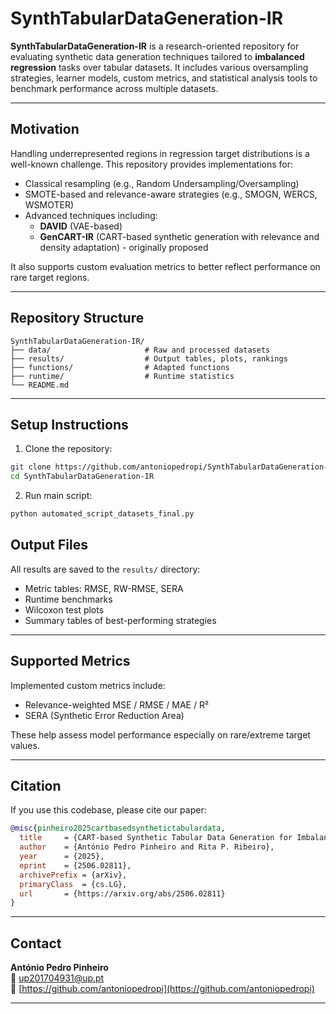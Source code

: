 
# SynthTabularDataGeneration-IR

**SynthTabularDataGeneration-IR** is a research-oriented repository for evaluating synthetic data generation techniques tailored to **imbalanced regression** tasks over tabular datasets. It includes various oversampling strategies, learner models, custom metrics, and statistical analysis tools to benchmark performance across multiple datasets.

---

## Motivation

Handling underrepresented regions in regression target distributions is a well-known challenge. This repository provides implementations for:

- Classical resampling (e.g., Random Undersampling/Oversampling)
- SMOTE-based and relevance-aware strategies (e.g., SMOGN, WERCS, WSMOTER)
- Advanced techniques including:
  - **DAVID** (VAE-based)
  - **GenCART-IR** (CART-based synthetic generation with relevance and density adaptation) - originally proposed

It also supports custom evaluation metrics to better reflect performance on rare target regions.

---

## Repository Structure

```
SynthTabularDataGeneration-IR/
├── data/                     # Raw and processed datasets
├── results/                  # Output tables, plots, rankings
├── functions/                # Adapted functions 
├── runtime/                  # Runtime statistics
└── README.md
```

---

## Setup Instructions

1. Clone the repository:

```bash
git clone https://github.com/antoniopedropi/SynthTabularDataGeneration-IR.git
cd SynthTabularDataGeneration-IR
```

2. Run main script:

```bash
python automated_script_datasets_final.py
```


## Output Files

All results are saved to the `results/` directory:

- Metric tables: RMSE, RW-RMSE, SERA
- Runtime benchmarks
- Wilcoxon test plots
- Summary tables of best-performing strategies

---

## Supported Metrics

Implemented custom metrics include:

- Relevance-weighted MSE / RMSE / MAE / R²
- SERA (Synthetic Error Reduction Area)

These help assess model performance especially on rare/extreme target values.

---

## Citation

If you use this codebase, please cite our paper:

```bibtex
@misc{pinheiro2025cartbasedsynthetictabulardata,
  title     = {CART-based Synthetic Tabular Data Generation for Imbalanced Regression},
  author    = {António Pedro Pinheiro and Rita P. Ribeiro},
  year      = {2025},
  eprint    = {2506.02811},
  archivePrefix = {arXiv},
  primaryClass  = {cs.LG},
  url       = {https://arxiv.org/abs/2506.02811}
}
```

---

## Contact

**António Pedro Pinheiro**  
📧 up201704931@up.pt  
🔗 [https://github.com/antoniopedropi](https://github.com/antoniopedropi)

---
